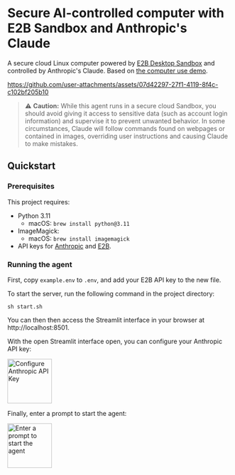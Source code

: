 # Secure AI-controlled computer with E2B Sandbox and Anthropic's Claude

A secure cloud Linux computer powered by [E2B Desktop Sandbox](https://github.com/e2b-dev/desktop/) and controlled by Anthropic's Claude. Based on [the computer use demo](https://github.com/anthropics/anthropic-quickstarts/tree/main/computer-use-demo).

https://github.com/user-attachments/assets/07d42297-27f1-4119-8f4c-c102bf205b10

> ⚠️ **Caution:** While this agent runs in a secure cloud Sandbox, you should avoid giving it access to sensitive data (such as account login information) and supervise it to prevent unwanted behavior. In some circumstances, Claude will follow commands found on webpages or contained in images, overriding user instructions and causing Claude to make mistakes.

## Quickstart

### Prerequisites

This project requires:

- Python 3.11
  - macOS: `brew install python@3.11`
- ImageMagick:
  - macOS: `brew install imagemagick`
- API keys for [Anthropic](https://console.anthropic.com/settings/keys) and [E2B](https://e2b.dev/dashboard?tab=keys).

### Running the agent

First, copy `example.env` to `.env`, and add your E2B API key to the new file.

To start the server, run the following command in the project directory:

`sh start.sh`

You can then then access the Streamlit interface in your browser at http://localhost:8501.

With the open Streamlit interface open, you can configure your Anthropic API key:

<img src="https://github.com/user-attachments/assets/444dc5f7-523d-437c-9e4c-1f12d2f58ac1" alt="Configure Anthropic API Key" height="100" />

Finally, enter a prompt to start the agent:

<img src="https://github.com/user-attachments/assets/f9ca4c86-844c-410c-87f1-a60c0ab77b3e" alt="Enter a prompt to start the agent" height="100" />
